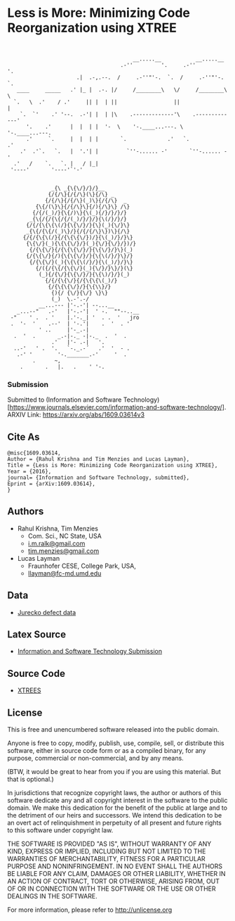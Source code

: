 
# Less is More: Minimizing Code Reorganization using XTREE

```
                                                                           
                                                                           
                                        __.....__           __.....__      
                                    .-''         '.     .-''         '.    
                      .|  .-,.--.  /     .-''"'-.  `.  /     .-''"'-.  `.  
   ____     _____   .' |_ |  .-. |/     /________\   \/     /________\   \ 
  `.   \  .'    / .'     || |  | ||                  ||                  | 
    `.  `'    .' '--.  .-'| |  | |\    .-------------'\    .-------------' 
      '.    .'      |  |  | |  '-  \    '-.____...---. \    '-.____...---. 
      .'     `.     |  |  | |       `.             .'   `.             .'  
    .'  .'`.   `.   |  '.'| |         `''-...... -'       `''-...... -'    
  .'   /    `.   `. |   / |_|                                              
 '----'       '----'`'-'                                                   

 
              _{\ _{\{\/}/}/}__
             {/{/\}{/{/\}(\}{/\} _
            {/{/\}{/{/\}(_)\}{/{/\}  _
         {\{/(\}\}{/{/\}\}{/){/\}\} /\}
        {/{/(_)/}{\{/)\}{\(_){/}/}/}/}
       _{\{/{/{\{/{/(_)/}/}/}{\(/}/}/}
      {/{/{\{\{\(/}{\{\/}/}{\}(_){\/}\}
      _{\{/{\{/(_)\}/}{/{/{/\}\})\}{/\}
     {/{/{\{\(/}{/{\{\{\/})/}{\(_)/}/}\}
      {\{\/}(_){\{\{\/}/}(_){\/}{\/}/})/}
       {/{\{\/}{/{\{\{\/}/}{\{\/}/}\}(_)
      {/{\{\/}{/){\{\{\/}/}{\{\(/}/}\}/}
       {/{\{\/}(_){\{\{\(/}/}{\(_)/}/}\}
         {/({/{\{/{\{\/}(_){\/}/}\}/}(\}
          (_){/{\/}{\{\/}/}{\{\)/}/}(_)
            {/{/{\{\/}{/{\{\{\(_)/}
             {/{\{\{\/}/}{\{\\}/}
              {){/ {\/}{\/} \}\}
              (_)  \.-'.-/
          __...--- |'-.-'| --...__
   _...--"   .-'   |'-.-'|  ' -.  ""--..__
 -"    ' .  . '    |.'-._| '  . .  '   jro
 .  '-  '    .--'  | '-.'|    .  '  . '
          ' ..     |'-_.-|
  .  '  .       _.-|-._ -|-._  .  '  .
              .'   |'- .-|   '.
  ..-'   ' .  '.   `-._.-´   .'  '  - .
   .-' '        '-._______.-'     '  .
        .      ~,
    .       .   |.   .    ' '-.
```

### Submission 

Submitted to (Information and Software Technology)[https://www.journals.elsevier.com/information-and-software-technology/]. ARXIV Link: https://arxiv.org/abs/1609.03614v3

## Cite As

```
@misc{1609.03614,
Author = {Rahul Krishna and Tim Menzies and Lucas Layman},
Title = {Less is More: Minimizing Code Reorganization using XTREE},
Year = {2016},
journal= {Information and Software Technology, submitted},
Eprint = {arXiv:1609.03614},
}
```

## Authors

+ Rahul Krishna, Tim Menzies
  + Com. Sci., NC State, USA 
  + i.m.ralk@gmail.com
  + tim.menzies@gmail.com
+ Lucas Layman
  + Fraunhofer CESE, College Park, USA, 
  + llayman@fc-md.umd.edu

## Data

+ [Jurecko defect data](http://openscience.us/repo/defect/ck)

## Latex Source

+ [Information and Software Technology Submission](https://github.com/ai-se/XTREE/tree/master/doc/IST)

## Source Code

+ [XTREES](https://github.com/ai-se/XTREE/tree/master/src)

## License

This is free and unencumbered software released into the public domain.

Anyone is free to copy, modify, publish, use, compile, sell, or distribute this software, either in source code form or as a compiled binary, for any purpose, commercial or non-commercial, and by any means.

(BTW, it would be great to hear from you if you are using this material. But that is optional.)

In jurisdictions that recognize copyright laws, the author or authors of this software dedicate any and all copyright interest in the software to the public domain. We make this dedication for the benefit of the public at large and to the detriment of our heirs and successors. We intend this dedication to be an overt act of relinquishment in perpetuity of all present and future rights to this software under copyright law.

THE SOFTWARE IS PROVIDED "AS IS", WITHOUT WARRANTY OF ANY KIND, EXPRESS OR IMPLIED, INCLUDING BUT NOT LIMITED TO THE WARRANTIES OF MERCHANTABILITY, FITNESS FOR A PARTICULAR PURPOSE AND NONINFRINGEMENT. IN NO EVENT SHALL THE AUTHORS BE LIABLE FOR ANY CLAIM, DAMAGES OR OTHER LIABILITY, WHETHER IN AN ACTION OF CONTRACT, TORT OR OTHERWISE, ARISING FROM, OUT OF OR IN CONNECTION WITH THE SOFTWARE OR THE USE OR OTHER DEALINGS IN THE SOFTWARE.

For more information, please refer to http://unlicense.org
  
